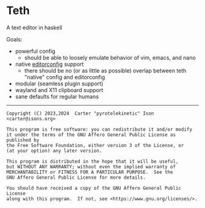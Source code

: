 # Teth
A text editor in haskell

Goals:
- powerful config
  - should be able to loosely emulate behavior of vim, emacs, and nano
- native [editorconfig](https://editorconfig.org) support
  - there should be no (or as little as possible) overlap between teth "native" config and editorconfig
- modular (seamless plugin support)
- wayland and X11 clipboard support
- sane defaults for regular humans


---

    Copyright (C) 2023,2024  Carter "pyrotelekinetic" Ison <carter@isons.org>

    This program is free software: you can redistribute it and/or modify
    it under the terms of the GNU Affero General Public License as published by
    the Free Software Foundation, either version 3 of the License, or
    (at your option) any later version.

    This program is distributed in the hope that it will be useful,
    but WITHOUT ANY WARRANTY; without even the implied warranty of
    MERCHANTABILITY or FITNESS FOR A PARTICULAR PURPOSE.  See the
    GNU Affero General Public License for more details.

    You should have received a copy of the GNU Affero General Public License
    along with this program.  If not, see <https://www.gnu.org/licenses/>.

